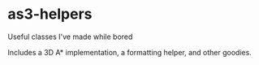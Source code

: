 as3-helpers
===========

Useful classes I've made while bored


Includes a 3D A* implementation, a formatting helper, and other goodies.
